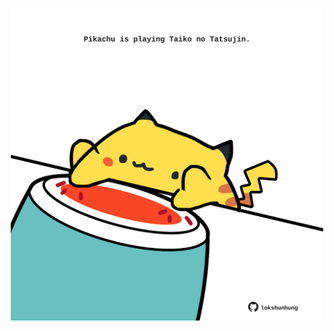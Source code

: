 <!-- built at 28/01/2021, 21:01:32 UTC -->
<p align="center">
  <img width="500" height="500" src="./ReadmeImage.svg">
</p>
